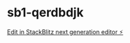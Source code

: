 # sb1-qerdbdjk

[Edit in StackBlitz next generation editor ⚡️](https://stackblitz.com/~/github.com/GITHUPG/sb1-qerdbdjk)